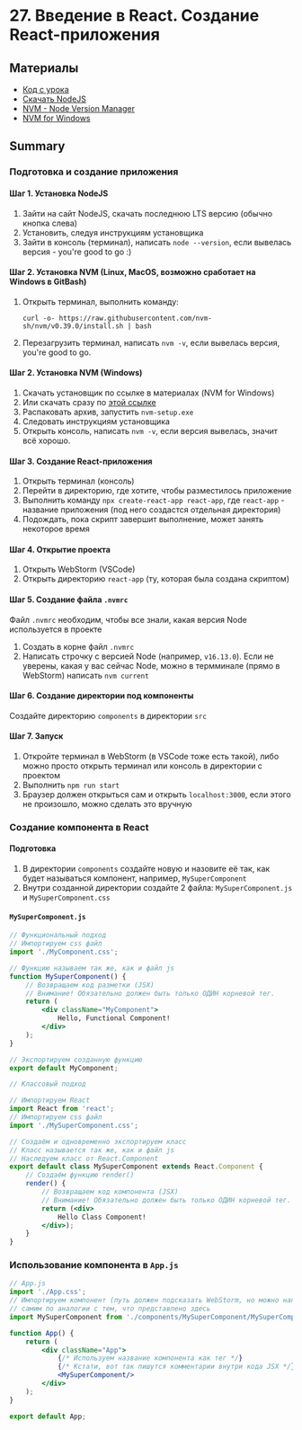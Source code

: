 # 27. Введение в React. Создание React-приложения


## Материалы
* [Код с урока](src)
* [Скачать NodeJS](https://nodejs.org/en/)
* [NVM - Node Version Manager](https://github.com/nvm-sh/nvm#installing-and-updating)
* [NVM for Windows](https://github.com/coreybutler/nvm-windows)


## Summary
### Подготовка и создание приложения
#### Шаг 1. Установка NodeJS
1. Зайти на сайт NodeJS, скачать последнюю LTS версию (обычно кнопка слева)
1. Установить, следуя инструкциям установщика
1. Зайти в консоль (терминал), написать `node --version`, если вывелась версия - you're good to go :)

#### Шаг 2. Установка NVM (Linux, MacOS, возможно сработает на Windows в GitBash)
1. Открыть терминал, выполнить команду:
    ```shell
    curl -o- https://raw.githubusercontent.com/nvm-sh/nvm/v0.39.0/install.sh | bash
    ```
1. Перезагрузить терминал, написать `nvm -v`, если вывелась версия, you're good to go.

#### Шаг 2. Установка NVM (Windows)
1. Скачать установщик по ссылке в материалах (NVM for Windows)
1. Или скачать сразу по [этой ссылке](https://github.com/coreybutler/nvm-windows/releases/download/1.1.8/nvm-setup.zip)
1. Распаковать архив, запустить `nvm-setup.exe`
1. Следовать инструкциям установщика
1. Открыть консоль, написать `nvm -v`, если версия вывелась, значит всё хорошо.


#### Шаг 3. Создание React-приложения
1. Открыть терминал (консоль)
1. Перейти в директорию, где хотите, чтобы разместилось приложение
1. Выполнить команду `npx create-react-app react-app`, где `react-app` - название приложения (под него создастся отдельная директория)
1. Подождать, пока скрипт завершит выполнение, может занять некоторое время

#### Шаг 4. Открытие проекта
1. Открыть WebStorm (VSCode)
1. Открыть директорию `react-app` (ту, которая была создана скриптом)

#### Шаг 5. Создание файла `.nvmrc`
Файл `.nvmrc` необходим, чтобы все знали, какая версия Node используется в проекте

1. Создать в корне файл `.nvmrc`
1. Написать строчку с версией Node (например, `v16.13.0`). Если не уверены, какая у вас сейчас Node, можно в термминале (прямо в WebStorm) написать `nvm current`

#### Шаг 6. Создание директории под компоненты
Создайте директорию `components` в директории `src`

#### Шаг 7. Запуск
1. Откройте терминал в WebStorm (в VSCode тоже есть такой), либо можно просто открыть терминал или консоль в директории с проектом
1. Выполнить `npm run start`
1. Браузер должен открыться сам и открыть `localhost:3000`, если этого не произошло, можно сделать это вручную


### Создание компонента в React
#### Подготовка
1. В директории `components` создайте новую и назовите её так, как будет называться компонент, например, `MySuperComponent`
1. Внутри созданной директории создайте 2 файла: `MySuperComponent.js` и `MySuperComponent.css`

#### `MySuperComponent.js`
```jsx
// Функциональный подход
// Импортируем css файл 
import './MyComponent.css';

// Функцию называем так же, как и файл js
function MySuperComponent() {
    // Возвращаем код разметки (JSX)
    // Внимание! Обязательно должен быть только ОДИН корневой тег.
    return (
        <div className="MyComponent">
            Hello, Functional Component!
        </div>
    );
}

// Экспортируем созданную функцию
export default MyComponent;
```
```jsx
// Классовый подход

// Импортируем React
import React from 'react';
// Импортируем css файл
import './MySuperComponent.css';

// Создаём и одновременно экспортируем класс
// Класс называется так же, как и файл js
// Наследуем класс от React.Component
export default class MySuperComponent extends React.Component {
    // Создаём функцию render()
    render() {
        // Возвращаем код компонента (JSX)
        // Внимание! Обязательно должен быть только ОДИН корневой тег.
        return (<div>
            Hello Class Component!
        </div>);
    }
}
```

### Использование компонента в `App.js`
```jsx
// App.js
import './App.css';
// Импортируем компонент (путь должен подсказать WebStorm, но можно написать
// самим по аналогии с тем, что представлено здесь
import MySuperComponent from './components/MySuperComponent/MySuperComponent';

function App() {
    return (
        <div className="App">
            {/* Используем название компонента как тег */}
            {/* Кстати, вот так пишутся комментарии внутри кода JSX */}
            <MySuperComponent/>
        </div>
    );
}

export default App;
```

